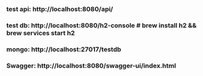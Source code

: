 ### test api: http://localhost:8080/api/
### test db: http://localhost:8080/h2-console # brew install h2 && brew services start h2
### mongo: http://localhost:27017/testdb
### Swagger: http://localhost:8080/swagger-ui/index.html
